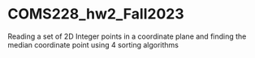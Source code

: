 # COMS228_hw2_Fall2023
Reading a set of 2D Integer points in a coordinate plane and finding the median coordinate point using 4 sorting algorithms
